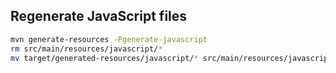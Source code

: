 ## Regenerate JavaScript files

```sh
mvn generate-resources -Pgenerate-javascript
rm src/main/resources/javascript/*
mv target/generated-resources/javascript/* src/main/resources/javascript/
```
